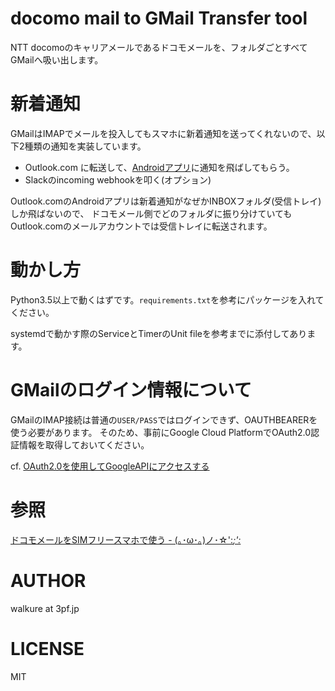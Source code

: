# docomo mail to GMail Transfer tool
NTT docomoのキャリアメールであるドコモメールを、フォルダごとすべてGMailへ吸い出します。

# 新着通知
GMailはIMAPでメールを投入してもスマホに新着通知を送ってくれないので、以下2種類の通知を実装しています。

- Outlook.com に転送して、[Androidアプリ](https://play.google.com/store/apps/details?id=com.microsoft.office.outlook)に通知を飛ばしてもらう。
- Slackのincoming webhookを叩く(オプション)

Outlook.comのAndroidアプリは新着通知がなぜかINBOXフォルダ(受信トレイ)しか飛ばないので、
ドコモメール側でどのフォルダに振り分けていてもOutlook.comのメールアカウントでは受信トレイに転送されます。

# 動かし方
Python3.5以上で動くはずです。`requirements.txt`を参考にパッケージを入れてください。

systemdで動かす際のServiceとTimerのUnit fileを参考までに添付してあります。

# GMailのログイン情報について
GMailのIMAP接続は普通の`USER/PASS`ではログインできず、OAUTHBEARERを使う必要があります。
そのため、事前にGoogle Cloud PlatformでOAuth2.0認証情報を取得しておいてください。

cf. [OAuth2.0を使用してGoogleAPIにアクセスする](https://developers.google.com/identity/protocols/oauth2)

# 参照
[ドコモメールをSIMフリースマホで使う - (｡･ω･｡)ノ･☆':*;':* ](http://www2.hatenadiary.jp/entry/2021/06/03/022857)

# AUTHOR
walkure at 3pf.jp


# LICENSE
MIT

